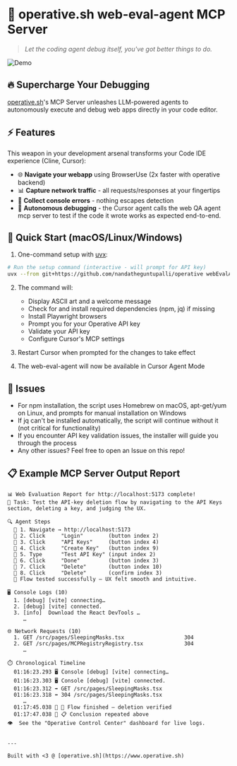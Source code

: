 # 🚀 operative.sh web-eval-agent MCP Server

> *Let the coding agent debug itself, you've got better things to do.*

![Demo](./demo.gif)



## 🔥 Supercharge Your Debugging

[operative.sh](https://www.operative.sh)'s MCP Server unleashes LLM-powered agents to autonomously execute and debug web apps directly in your code editor.

## ⚡ Features

This weapon in your development arsenal transforms your Code IDE experience (Cline, Cursor):

- 🌐 **Navigate your webapp** using BrowserUse (2x faster with operative backend)
- 📊 **Capture network traffic** - all requests/responses at your fingertips
- 🚨 **Collect console errors** - nothing escapes detection
- 🤖 **Autonomous debugging** - the Cursor agent calls the web QA agent mcp server to test if the code it wrote works as expected end-to-end.

## 🏁 Quick Start (macOS/Linux/Windows)

1. One-command setup with [uvx](https://docs.astral.sh/uv/guides/tools/):
```bash
# Run the setup command (interactive - will prompt for API key)
uvx --from git+https://github.com/nandatheguntupalli/operative webEvalAgent
```

2. The command will:
   - Display ASCII art and a welcome message
   - Check for and install required dependencies (npm, jq) if missing
   - Install Playwright browsers
   - Prompt you for your Operative API key
   - Validate your API key
   - Configure Cursor's MCP settings

3. Restart Cursor when prompted for the changes to take effect

4. The web-eval-agent will now be available in Cursor Agent Mode

## 🚨 Issues 

- For npm installation, the script uses Homebrew on macOS, apt-get/yum on Linux, and prompts for manual installation on Windows
- If jq can't be installed automatically, the script will continue without it (not critical for functionality)
- If you encounter API key validation issues, the installer will guide you through the process
- Any other issues? Feel free to open an Issue on this repo!

## 📋 Example MCP Server Output Report

```text
📊 Web Evaluation Report for http://localhost:5173 complete!
📝 Task: Test the API-key deletion flow by navigating to the API Keys section, deleting a key, and judging the UX.

🔍 Agent Steps
  📍 1. Navigate → http://localhost:5173
  📍 2. Click     "Login"        (button index 2)
  📍 3. Click     "API Keys"     (button index 4)
  📍 4. Click     "Create Key"   (button index 9)
  📍 5. Type      "Test API Key" (input index 2)
  📍 6. Click     "Done"         (button index 3)
  📍 7. Click     "Delete"       (button index 10)
  📍 8. Click     "Delete"       (confirm index 3)
  🏁 Flow tested successfully – UX felt smooth and intuitive.

🖥️ Console Logs (10)
  1. [debug] [vite] connecting…
  2. [debug] [vite] connected.
  3. [info]  Download the React DevTools …
     …

🌐 Network Requests (10)
  1. GET /src/pages/SleepingMasks.tsx                   304
  2. GET /src/pages/MCPRegistryRegistry.tsx             304
     …

⏱️ Chronological Timeline
  01:16:23.293 🖥️ Console [debug] [vite] connecting…
  01:16:23.303 🖥️ Console [debug] [vite] connected.
  01:16:23.312 ➡️ GET /src/pages/SleepingMasks.tsx
  01:16:23.318 ⬅️ 304 /src/pages/SleepingMasks.tsx
     …
  01:17:45.038 🤖 🏁 Flow finished – deletion verified
  01:17:47.038 🤖 📋 Conclusion repeated above
👁️  See the "Operative Control Center" dashboard for live logs.


---

Built with <3 @ [operative.sh](https://www.operative.sh)
